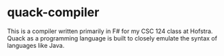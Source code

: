 # quack-compiler
This is a compiler written primarily in F# for my CSC 124 class at Hofstra. Quack as a programming language is built to closely emulate the syntax of languages like Java.
